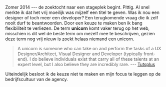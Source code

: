 Zomer 2014 --- de zoektocht naar een stageplek begint. Pittig. Al snel merkte ik dat het vrij moeilijk was mijzelf een titel te geven. Was ik nou een designer of toch meer een developer? Een terugkomende vraag die ik zelf nooit durf te beantwoorden. Door een keuze te maken ben ik bang flexibiliteit te verliezen. De term **unicorn** komt vaker terug op het web, misschien is dit wel de beste term om mezelf mee te beschrijven, gezien deze term nog vrij nieuw is zoekt helaas niemand een unicorn.

> A unicorn is someone who can take on and perform the tasks of a UX Designer/Architect, Visual Designer and Developer (typically front-end). I do believe individuals exist that carry all of these talents at an expert level, but I also believe they are incredibly rare. --- [Tutsplus](http://iambob.im/unicorn)

Uiteindelijk besloot ik de keuze niet te maken en mijn focus te leggen op de bedrijfscultuur van de agency.
